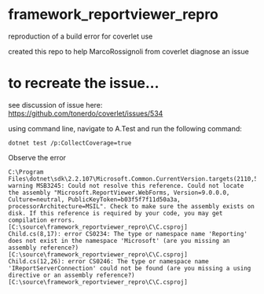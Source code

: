 # framework_reportviewer_repro
reproduction of a build error for coverlet use

created this repo to help MarcoRossignoli from coverlet diagnose an issue

# to recreate the issue...
see discussion of issue here: https://github.com/tonerdo/coverlet/issues/534

using command line, navigate to A.Test and run the following command:

`dotnet test /p:CollectCoverage=true`

Observe the error
```
C:\Program Files\dotnet\sdk\2.2.107\Microsoft.Common.CurrentVersion.targets(2110,5): warning MSB3245: Could not resolve this reference. Could not locate the assembly "Microsoft.ReportViewer.WebForms, Version=9.0.0.0, Culture=neutral, PublicKeyToken=b03f5f7f11d50a3a, processorArchitecture=MSIL". Check to make sure the assembly exists on disk. If this reference is required by your code, you may get compilation errors. [C:\source\framework_reportviewer_repro\C\C.csproj]
Child.cs(8,17): error CS0234: The type or namespace name 'Reporting' does not exist in the namespace 'Microsoft' (are you missing an assembly reference?) [C:\source\framework_reportviewer_repro\C\C.csproj]
Child.cs(12,26): error CS0246: The type or namespace name 'IReportServerConnection' could not be found (are you missing a using directive or an assembly reference?) [C:\source\framework_reportviewer_repro\C\C.csproj]
```
